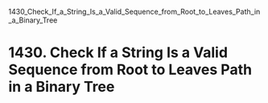 1430_Check_If_a_String_Is_a_Valid_Sequence_from_Root_to_Leaves_Path_in_a_Binary_Tree
# 1430. Check If a String Is a Valid Sequence from Root to Leaves Path in a Binary Tree

